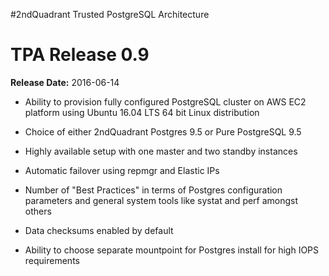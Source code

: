
#2ndQuadrant Trusted PostgreSQL Architecture

TPA Release 0.9
===============

**Release Date:** 2016-06-14

* Ability to provision fully configured PostgreSQL cluster on AWS EC2
  platform using Ubuntu 16.04 LTS 64 bit Linux distribution

* Choice of either 2ndQuadrant Postgres 9.5 or Pure PostgreSQL 9.5

* Highly available setup with one master and two standby instances

* Automatic failover using repmgr and Elastic IPs

* Number of "Best Practices" in terms of Postgres configuration parameters
  and general system tools like systat and perf amongst others

* Data checksums enabled by default

* Ability to choose separate mountpoint for Postgres install for
  high IOPS requirements
